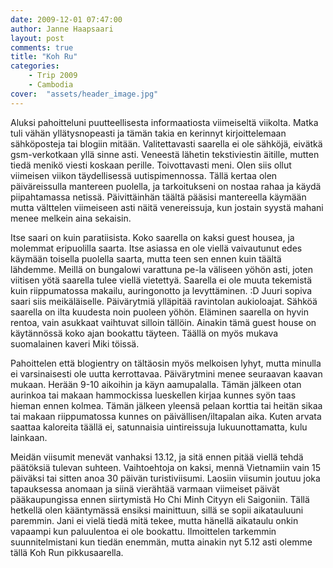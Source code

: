 ```yaml
---
date: 2009-12-01 07:47:00
author: Janne Haapsaari
layout: post
comments: true
title: "Koh Ru"
categories:
    - Trip 2009
    - Cambodia
cover:  "assets/header_image.jpg"
---
```


Aluksi pahoitteluni puutteellisesta informaatiosta viimeiseltä viikolta. Matka
tuli vähän yllätysnopeasti ja tämän takia en kerinnyt kirjoittelemaan
sähköposteja tai blogiin mitään. Valitettavasti saarella ei ole sähköjä,
eivätkä gsm-verkotkaan yllä sinne asti. Veneestä lähetin tekstiviestin
äitille, mutten tiedä menikö viesti koskaan perille. Toivottavasti meni. Olen
siis ollut viimeisen viikon täydellisessä uutispimennossa. Tällä kertaa olen
päiväreissulla mantereen puolella, ja tarkoitukseni on nostaa rahaa ja käydä
piipahtamassa netissä. Päivittäinhän täältä pääsisi mantereella käymään mutta
välttelen viimeiseen asti näitä venereissuja, kun jostain syystä mahani menee
melkein aina sekaisin.

Itse saari on kuin paratiisista. Koko saarella on kaksi guest housea, ja
molemmat eripuolilla saarta. Itse asiassa en ole viellä vaivautunut edes
käymään toisella puolella saarta, mutta teen sen ennen kuin täältä lähdemme.
Meillä on bungalowi varattuna pe-la väliseen yöhön asti, joten viitisen yötä
saarella tulee viellä vietettyä. Saarella ei ole muuta tekemistä kuin
riippumatossa makailu, auringonotto ja levyttäminen. :D Juuri sopiva saari
siis meikäläiselle. Päivärytmiä ylläpitää ravintolan aukioloajat. Sähköä
saarella on ilta kuudesta noin puoleen yöhön. Eläminen saarella on hyvin
rentoa, vain asukkaat vaihtuvat silloin tällöin. Ainakin tämä guest house on
käytännössä koko ajan bookattu täyteen. Täällä on myös mukava suomalainen
kaveri Miki töissä.

Pahoittelen että blogientry on tältäosin myös melkoisen lyhyt, mutta minulla
ei varsinaisesti ole uutta kerrottavaa. Päivärytmini menee seuraavan kaavan
mukaan. Herään 9-10 aikoihin ja käyn aamupalalla. Tämän jälkeen otan aurinkoa
tai makaan hammockissa lueskellen kirjaa kunnes syön taas hieman ennen kolmea.
Tämän jälkeen yleensä pelaan korttia tai heitän sikaa tai makaan riippumatossa
kunnes on päivällisen/iltapalan aika. Kuten arvata saattaa kaloreita täällä
ei, satunnaisia uintireissuja lukuunottamatta, kulu lainkaan.

Meidän viisumit menevät vanhaksi 13.12, ja sitä ennen pitää viellä tehdä
päätöksiä tulevan suhteen. Vaihtoehtoja on kaksi, mennä Vietnamiin vain 15
päiväksi tai sitten anoa 30 päivän turistiviisumi. Laosiin viisumin joutuu
joka tapauksessa anomaan ja siinä vierähtää varmaan viimeiset päivät
pääkaupungissa ennen siirtymistä Ho Chi Minh Cityyn eli Saigoniin. Tällä
hetkellä olen kääntymässä ensiksi mainittuun, sillä se sopii aikatauluuni
paremmin. Jani ei vielä tiedä mitä tekee, mutta hänellä aikataulu onkin
vapaampi kun paluulentoa ei ole bookattu. Ilmoittelen tarkemmin
suunnitelmistani kun tiedän enemmän, mutta ainakin nyt 5.12 asti olemme tällä
Koh Run pikkusaarella.
